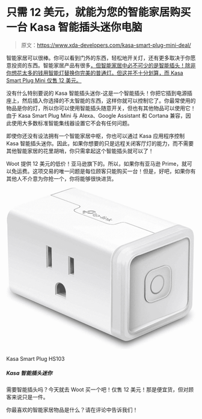 # 只需 12 美元，就能为您的智能家居购买一台 Kasa 智能插头迷你电脑

> 原文：<https://www.xda-developers.com/kasa-smart-plug-mini-deal/>

智能家居可以很棒。你可以看到门外的东西，轻松地开关灯，还有更多取决于你愿意投资的东西。智能家居产品有很多[，但智能家居中必不可少的是智能插头！除非你想花太多的钱用智能灯替换你完美的普通灯。但这并不十分划算，而 Kasa Smart Plug Mini 仅售 12 美元。](https://www.xda-developers.com/best-smart-home-gifts-under-100/)

没有什么特别要说的 Kasa 智能插头迷你-这是一个智能插头！你把它插到电源插座上，然后插入你选择的不太智能的东西，这样你就可以控制它了。你最常使用的物品是你的灯，所以你可以使用智能插头随意开关，但也有其他物品可以使用它！由于 Kasa Smart Plug Mini 与 Alexa、Google Assistant 和 Cortana 兼容，因此使用大多数标准智能集线器设置它不会有任何问题。

即使你还没有设法拥有一个智能家居中枢，你也可以通过 Kasa 应用程序控制 Kasa 智能插头迷你。因此，如果你想要的只是远程关闭客厅灯的能力，而不需要其他智能家居的花里胡哨，你只需拿起这个智能插头就可以了！

Woot 提供 12 美元的低价！亚马逊旗下的。所以，如果你有亚马逊 Prime，就可以免运费。这项交易的唯一问题是每位顾客只能购买一台！但是，好吧，如果你有其他人不介意为你抢一个，你将能够很快进货。

 <picture>![This compact smart plug is down to just $7.50 on Amazon right now. Click the coupon button on the product page to get the discount.](img/7dd17c04f23b7eabc908ca7e9b56bcb8.png)</picture> 

Kasa Smart Plug HS103

##### Kasa 智能插头迷你

需要智能插头吗？今天就去 Woot 买一个吧！仅售 12 美元！那是便宜货，但对顾客来说只是一件。

你最喜欢的智能家居物品是什么？请在评论中告诉我们！